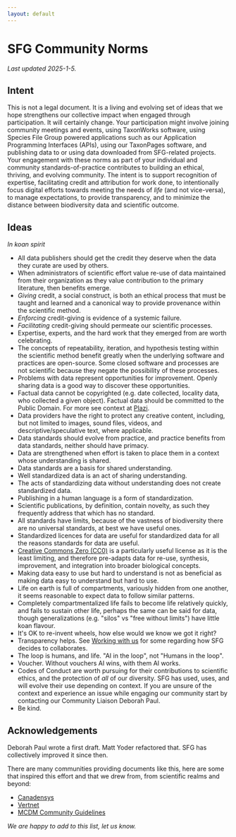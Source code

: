 ```yaml
---
layout: default
---
```

# SFG Community Norms

_Last updated 2025-1-5._

## Intent

This is not a legal document. It is a living and evolving set of ideas that we hope strengthens our collective impact when engaged through participation. It will certainly change. Your participation might involve joining community meetings and events, using TaxonWorks software, using Species File Group powered applications such as our Application Programming Interfaces (APIs), using our TaxonPages software, and publishing data to or using data downloaded from SFG-related projects. Your engagement with these norms as part of your individual and community standards-of-practice contributes to building an ethical, thriving, and evolving community. The intent is to support recognition of expertise, facilitating credit and attribution for work done, to intentionally focus digital efforts towards meeting the needs of <em>life</em> (and not vice-versa), to manage expectations, to provide transparency, and to minimize the distance between biodiversity data and scientific outcome.  

## Ideas 
_In koan spirit_ 

* All data publishers should get the credit they deserve when the data they curate are used by others.
* When administrators of scientific effort value re-use of data maintained from their organization as they value contribution to the primary literature, then benefits emerge.
* _Giving_ credit, a social construct, is both an ethical process that must be taught and learned and a canonical way to provide provenance within the scientific method.
* _Enforcing_ credit-giving is evidence of a systemic failure.
* _Facilitating_ credit-giving should permeate our scientific processes.
* Expertise, experts, and the hard work that they emerged from are worth celebrating.
* The concepts of repeatability, iteration, and hypothesis testing within the scientific method benefit greatly when the underlying software and practices are open-source. Some closed software and processes are not scientific because they negate the possibility of these processes.
* Problems with data represent opportunities for improvement. Openly sharing data is a good way to discover these opportunities. 
* Factual data cannot be copyrighted (e.g. date collected, locality data, who collected a given object). Factual data should be committed to the Public Domain. For more see context at [Plazi](https://plazi.org/).
* Data providers have the right to protect any creative content, including, but not limited to images, sound files, videos, and descriptive/speculative text, where applicable.
* Data standards should evolve from practice, and practice benefits from data standards, neither should have primacy.
* Data are strengthened when effort is taken to place them in a context whose understanding is shared.
* Data standards are a basis for shared understanding.
* Well standardized data is an act of sharing understanding. 
* The acts of standardizing data without understanding does not create standardized data.
* Publishing in a human language is a form of standardization.
* Scientific publications, by definition, contain novelty, as such they frequently address that which has no standard.
* All standards have limits, because of the vastness of biodiversity there are no universal standards, at best we have useful ones.
* Standardized licences for data are useful for standardized data for all the reasons standards for data are useful.
* [Creative Commons Zero (CC0)](https://creativecommons.org) is a particularly useful license as it is the least limiting, and therefore pre-adapts data for re-use, synthesis, improvement, and integration into broader biological concepts.
* Making data easy to use but hard to understand is not as beneficial as making data easy to understand but hard to use.
* Life on earth is full of compartments, variously hidden from one another, it seems reasonable to expect data to follow similar patterns.
* Completely compartmentalized life fails to become life relatively quickly, and fails to sustain other life, perhaps the same can be said for data, though generalizations (e.g. "silos" vs "free without limits") have little koan flavour.
* It's OK to re-invent wheels, how else would we know we got it right?
* Transparency helps. See [Working with us](working_with_sfg.html) for some regarding how SFG decides to collaborates.
* The loop is humans, and life. "AI in the loop", not "Humans in the loop".
* Voucher. Without vouchers AI wins, with them AI works.
* Codes of Conduct are worth pursuing for their contributions to scientific ethics, and the protection of _all_ of our diversity. SFG has used, uses, and will evolve their use depending on context. If you are unsure of the context and experience an issue while engaging our community start by contacting our Community Liaison Deborah Paul. 
* Be kind.

## Acknowledgements

Deborah Paul wrote a first draft. Matt Yoder refactored that. SFG has collectively improved it since then.

There are many communities providing documents like this, here are some that inspired this effort and that we drew from, from scientific realms and beyond:

* [Canadensys](http://www.canadensys.net/)
* [Vertnet](https://blog.vertnet.org/post/98171995526/introducing-the-vertnet-norms-for-data-use-and)
* [MCDM Community Guidelines](https://docs.google.com/document/d/e/2PACX-1vRpTRbJ-YF9j134cjsSe7-p1E6VM44Xi9kIeIfLxtE9VCJBU6Ho-c2FdPKb71s-A4SpuJZRY4-JFgSm/pub) 

_We are happy to add to this list, let us know._

